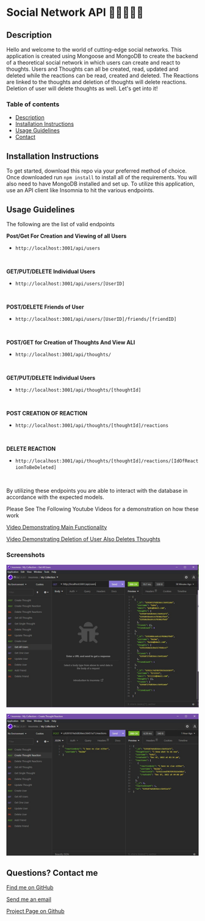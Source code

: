# Social Network API 👩‍💻👨‍💻💭

## Description

Hello and welcome to the world of cutting-edge social networks. This application is created using Mongoose and MongoDB to create the backend of a theoretical social network in which users can create and react to thoughts. Users and Thoughts can all be created, read, updated and deleted while the reactions can be read, created and deleted. The Reactions are linked to the thoughts and deletion of thoughts will delete reactions. Deletion of user will delete thoughts as well. Let's get into it!

### Table of contents
- [Description](#description)
- [Installation Instructions](#installation-instructions)
- [Usage Guidelines](#usage-guidelines)
- [Contact](#contact)

## Installation Instructions

To get started, download this repo via your preferred method of choice. Once downloaded run `npm install` to install all of the requirements. You will also need to have MongoDB installed and set up. To utilize this application, use an API client like Insomnia to hit the various endpoints.


## Usage Guidelines

The following are the list of valid endpoints
<br/>

**Post/Get For Creation and Viewing of all Users**
* `http://localhost:3001/api/users`
<br/>

**GET/PUT/DELETE Individual Users**
* `http://localhost:3001/api/users/[UserID]`
<br/>

**POST/DELETE Friends of User**
* `http://localhost:3001/api/users/[UserID]/friends/[friendID]`
<br/>

**POST/GET for Creation of Thoughts And View ALl**
* `http://localhost:3001/api/thoughts/`
<br/>

**GET/PUT/DELETE Individual Users**
* `http://localhost:3001/api/thoughts/[thoughtId]`
<br/>

**POST CREATION OF REACTION**
* `http://localhost:3001/api/thoughts/[thoughtId]/reactions`
<br/>

**DELETE REACTION**
* `http://localhost:3001/api/thoughts/[thoughtId]/reactions/[IdOfReactionToBeDeleted]`
<br/>

By utilizing these endpoints you are able to interact with the database in accordance with the expected models.

Please See The Following Youtube Videos for a demonstration on how these work


[Video Demonstrating Main Functionality](https://www.youtube.com/watch?v=Z5JtcSxTlGM)

[Video Demonstrating Deletion of User Also Deletes Thoughts](https://www.youtube.com/watch?v=-q1m8cWqTk8)


### Screenshots
![Screenshot Demonstrating Get All](./assets/images/allUsers.jpg)

![Screenshot Demonstarting Creation of Reaction](./assets/images/reaction.jpg)

## Questions? Contact me

[Find me on GitHub](https://github.com/hburnton)

[Send me an email](mailto:hburnton@gmail.com)

[Project Page on Github](https://github.com/HBurnton/Social-Network-API)
